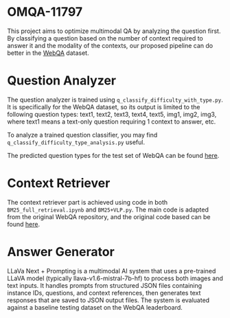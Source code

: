 # OMQA-11797
This project aims to optimize multimodal QA by analyzing the question first. By classifying a question based on the number of context required to answer it and the modality of the contexts, our proposed pipeline can do better in the [WebQA](https://github.com/WebQnA/WebQA) dataset.

# Question Analyzer
The question analyzer is trained using `q_classify_difficulty_with_type.py`. It is specifically for the WebQA dataset, so its output is limited to the following question types: text1, text2, text3, text4, text5, img1, img2, img3, where text1 means a text-only question requiring 1 context to answer, etc.

To analyze a trained question classifier, you may find `q_classify_difficulty_type_analysis.py` useful.

The predicted question types for the test set of WebQA can be found [here](https://drive.google.com/file/d/1MBpHxSHbrtteHNyurAnk7sJGuMgn8LvE/view?usp=sharing).
# Context Retriever
The context retriever part is achieved using code in both `BM25_full_retrieval.ipynb` and `BM25+VLP.py`. The main code is adapted  from the original WebQA repository, and the original code based can be found [here](https://github.com/WebQnA/WebQA_Baseline/blob/main/vlp/BM25_retrieval/BM25_full_retrieval.ipynb).

# Answer Generator
LLaVa Next + Prompting is a multimodal AI system that uses a pre-trained LLaVA model (typically llava-v1.6-mistral-7b-hf) to process both images and text inputs. It handles prompts from structured JSON files containing instance IDs, questions, and context references, then generates text responses that are saved to JSON output files. The system is evaluated against a baseline testing dataset on the WebQA leaderboard.
